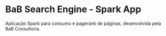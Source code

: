 # BaB Search Engine - Spark App

Aplicação Spark para consumo e pagerank de páginas, desenvolvida pela BaB Consultoria.
